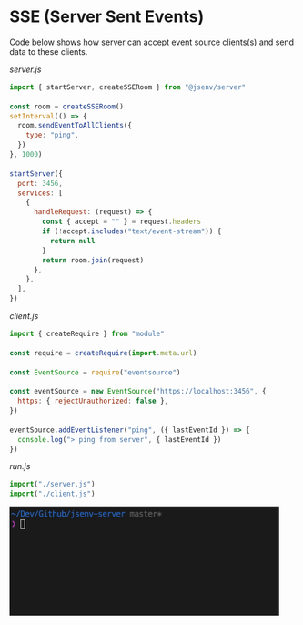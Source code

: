 # SSE (Server Sent Events)

Code below shows how server can accept event source clients(s) and send data to these clients.

_server.js_

```js
import { startServer, createSSERoom } from "@jsenv/server"

const room = createSSERoom()
setInterval(() => {
  room.sendEventToAllClients({
    type: "ping",
  })
}, 1000)

startServer({
  port: 3456,
  services: [
    {
      handleRequest: (request) => {
        const { accept = "" } = request.headers
        if (!accept.includes("text/event-stream")) {
          return null
        }
        return room.join(request)
      },
    },
  ],
})
```

_client.js_

```js
import { createRequire } from "module"

const require = createRequire(import.meta.url)

const EventSource = require("eventsource")

const eventSource = new EventSource("https://localhost:3456", {
  https: { rejectUnauthorized: false },
})

eventSource.addEventListener("ping", ({ lastEventId }) => {
  console.log("> ping from server", { lastEventId })
})
```

_run.js_

```js
import("./server.js")
import("./client.js")
```

![Screencast of server sent events execution in a terminal](./screenshots/sse-screencast.gif)
